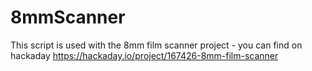 # 8mmScanner
This script is used with the 8mm film scanner project - you can find on hackaday https://hackaday.io/project/167426-8mm-film-scanner
